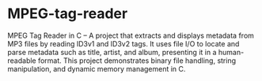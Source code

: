 # MPEG-tag-reader
MPEG Tag Reader in C – A project that extracts and displays metadata from MP3 files by reading ID3v1 and ID3v2 tags. It uses file I/O to locate and parse metadata such as title, artist, and album, presenting it in a human-readable format. This project demonstrates binary file handling, string manipulation, and dynamic memory management in C.
